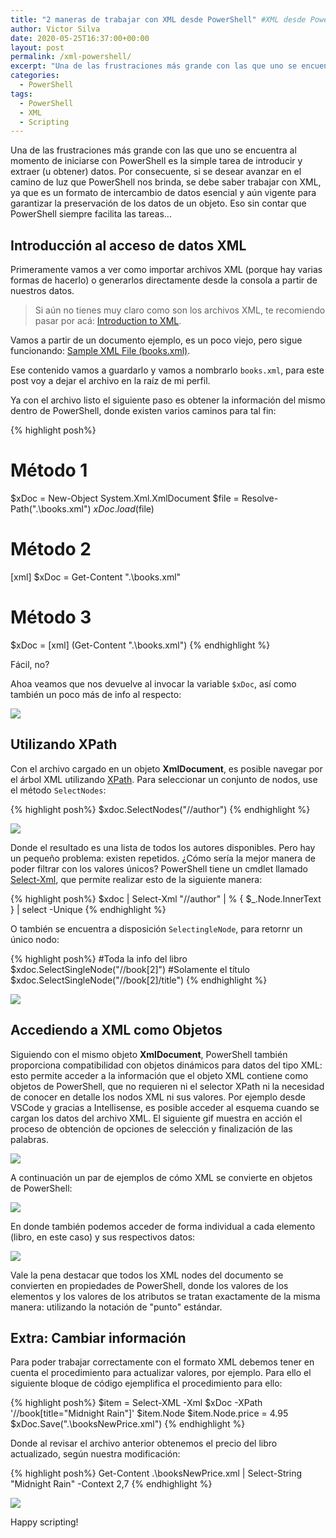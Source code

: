 ```yaml
--- 
title: "2 maneras de trabajar con XML desde PowerShell" #XML desde PowerShell al desnudo
author: Victor Silva
date: 2020-05-25T16:37:00+00:00 
layout: post 
permalink: /xml-powershell/
excerpt: "Una de las frustraciones más grande con las que uno se encuentra al momento de iniciarse con PowerShell es la simple tarea de introducir y extraer (u obtener) datos. Por consecuente, si se desear avanzar en el camino de luz que PowerShell nos brinda, se debe saber trabajar con XML, ya que es un formato de intercambio de datos esencial y aún vigente para garantizar la preservación de los datos de un objeto. Eso sin contar que PowerShell siempre facilita las tareas..."
categories: 
  - PowerShell
tags: 
  - PowerShell
  - XML
  - Scripting
---
```


Una de las frustraciones más grande con las que uno se encuentra al momento de iniciarse con PowerShell es la simple tarea de introducir y extraer (u obtener) datos. Por consecuente, si se desear avanzar en el camino de luz que PowerShell nos brinda, se debe saber trabajar con XML, ya que es un formato de intercambio de datos esencial y aún vigente para garantizar la preservación de los datos de un objeto. Eso sin contar que PowerShell siempre facilita las tareas...

## Introducción al acceso de datos XML

Primeramente vamos a ver como importar archivos XML (porque hay varias formas de hacerlo) o generarlos directamente desde la consola a partir de nuestros datos.

> Si aún no tienes muy claro como son los archivos XML, te recomiendo pasar por acá: [Introduction to XML](https://www.w3schools.com/xml/xml_whatis.asp).

Vamos a partir de un documento ejemplo, es un poco viejo, pero sigue funcionando: [Sample XML File (books.xml)](https://docs.microsoft.com/en-us/previous-versions/windows/desktop/ms762271(v=vs.85)).

Ese contenido vamos a guardarlo y vamos a nombrarlo `books.xml`, para este post voy a dejar el archivo en la raíz de mi perfil.

Ya con el archivo listo el siguiente paso es obtener la información del mismo dentro de PowerShell, donde existen varios caminos para tal fin:

{% highlight posh%}
# Método 1
$xDoc = New-Object System.Xml.XmlDocument
$file = Resolve-Path(".\books.xml")
$xDoc.load($file)
# Método 2
[xml] $xDoc = Get-Content ".\books.xml"
# Método 3
$xDoc = [xml] (Get-Content ".\books.xml")
{% endhighlight %}

Fácil, no? 

Ahoa veamos que nos devuelve al invocar la variable `$xDoc`, así como también un poco más de info al respecto:

<img src="/assets/images/postsImages/PS_XML_0.png" class="alignnone">

## Utilizando XPath

Con el archivo cargado en un objeto **XmlDocument**, es posible navegar por el árbol XML utilizando [XPath](https://www.w3.org/TR/xpath/all/). Para seleccionar un conjunto de nodos, use el método `SelectNodes`:

{% highlight posh%}
$xdoc.SelectNodes("//author")
{% endhighlight %}

<img src="/assets/images/postsImages/PS_XML_1.png" class="alignnone">

Donde el resultado es una lista de todos los autores disponibles. Pero hay un pequeño problema: existen repetidos. ¿Cómo sería la mejor manera de poder filtrar con los valores únicos? PowerShell tiene un cmdlet llamado [Select-Xml](https://docs.microsoft.com/en-us/powershell/module/microsoft.powershell.utility/select-xml?view=powershell-7), que permite realizar esto de la siguiente manera:

{% highlight posh%}
$xdoc | Select-Xml "//author" | % { $_.Node.InnerText } | select -Unique
{% endhighlight %}

O también se encuentra a disposición `SelectingleNode`, para retornr un único nodo:

{% highlight posh%}
#Toda la info del libro
$xdoc.SelectSingleNode("//book[2]")
#Solamente el título
$xdoc.SelectSingleNode("//book[2]/title")
{% endhighlight %}

<img src="/assets/images/postsImages/PS_XML_2.png" class="alignnone">

## Accediendo a XML como Objetos

Siguiendo con el mismo objeto **XmlDocument**, PowerShell también proporciona compatibilidad con objetos dinámicos para datos del tipo XML: esto permite acceder a la información que el objeto XML contiene como objetos de PowerShell, que no requieren ni el selector XPath ni la necesidad de conocer en detalle los nodos XML ni sus valores. Por ejemplo desde VSCode y gracias a Intellisense, es posible acceder al esquema cuando se cargan los datos del archivo XML. El siguiente gif muestra en acción el proceso de obtención de opciones de selección y finalización de las palabras.

<img src="/assets/images/postsImages/PS_XML_3.gif" class="alignnone">

A continuación un par de ejemplos de cómo XML se convierte en objetos de PowerShell:

<img src="/assets/images/postsImages/PS_XML_4.png" class="alignnone">

En donde también podemos acceder de forma individual a cada elemento (libro, en este caso) y sus respectivos datos:

<img src="/assets/images/postsImages/PS_XML_5.png" class="alignnone">

Vale la pena destacar que todos los XML nodes del documento se convierten en propiedades de PowerShell, donde los valores de los elementos y los valores de los atributos se tratan exactamente de la misma manera: utilizando la notación de "punto" estándar.

## Extra: Cambiar información 

Para poder trabajar correctamente con el formato XML debemos tener en cuenta el procedimiento para actualizar valores, por ejemplo. Para ello el siguiente bloque de código ejemplifica el procedimiento para ello:

{% highlight posh%}
$item = Select-XML -Xml $xDoc -XPath '//book[title="Midnight Rain"]'
$item.Node
$item.Node.price = 4.95
$xDoc.Save(".\booksNewPrice.xml")
{% endhighlight %}

Donde al revisar el archivo anterior obtenemos el precio del libro actualizado, según nuestra modificación:

{% highlight posh%}
Get-Content .\booksNewPrice.xml | Select-String "Midnight Rain" -Context 2,7
{% endhighlight %}

<img src="/assets/images/postsImages/PS_XML_6.png" class="alignnone">

Happy scripting!